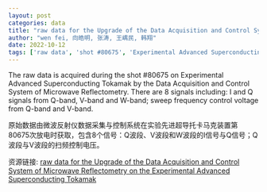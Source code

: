 ```yaml
---
layout: post
categories: data
title: "raw data for the Upgrade of the Data Acquisition and Control System of Microwave Reflectometry on the Experimental Advanced Superconducting Tokamak"
author: "wen fei, 向皓明, 张涛, 王嵎民, 韩翔"
date: 2022-10-12
tags: ['raw data', 'shot #80675', 'Experimental Advanced Superconducting Tokamak', 'Data Acquisition and Control System', 'Microwave Reflectometry', '8 signals', 'I and Q signals', 'Q-band', 'V-band', 'W-band', 'sweep frequency control voltage']
---
```


The raw data is acquired during the shot #80675 on Experimental Advanced Superconducting Tokamak by the Data Acquisition and Control System of Microwave Reflectometry. There are 8 signals including: I and Q signals from Q-band, V-band and W-band; sweep frequency control voltage from Q-band and V-band.

原始数据由微波反射仪数据采集与控制系统在实验先进超导托卡马克装置第80675次放电时获取，包含8个信号：Q波段、V波段和W波段的I信号与Q信号；Q波段与V波段的扫频控制电压。

资源链接: [raw data for the Upgrade of the Data Acquisition and Control System of Microwave Reflectometry on the Experimental Advanced Superconducting Tokamak](https://doi.org/10.57760/sciencedb.03418)
